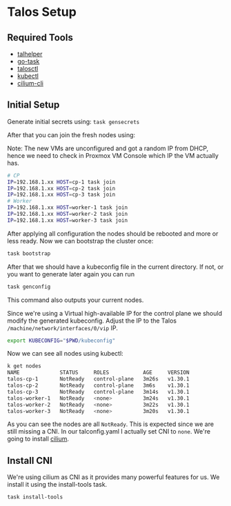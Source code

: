 # Talos Setup

## Required Tools

* [talhelper](https://github.com/budimanjojo/talhelper)
* [go-task](https://github.com/go-task/task)
* [talosctl](https://www.talos.dev/latest/learn-more/talosctl/)
* [kubectl](https://kubernetes.io/docs/tasks/tools/#kubectl)
* [cilium-cli](https://github.com/cilium/cilium-cli)

## Initial Setup

Generate initial secrets using: `task gensecrets`

After that you can join the fresh nodes using:

Note: The new VMs are unconfigured and got a random IP from DHCP, hence we need to check in Proxmox VM Console which IP the VM actually has.

```bash
# CP
IP=192.168.1.xx HOST=cp-1 task join
IP=192.168.1.xx HOST=cp-2 task join
IP=192.168.1.xx HOST=cp-3 task join
# Worker
IP=192.168.1.xx HOST=worker-1 task join
IP=192.168.1.xx HOST=worker-2 task join
IP=192.168.1.xx HOST=worker-3 task join
```

After applying all configuration the nodes should be rebooted and more or less ready. Now we can bootstrap the cluster once:

```bash
task bootstrap
```

After that we should have a kubeconfig file in the current directory. If not, or you want to generate later again you can run

```bash
task genconfig
```

This command also outputs your current nodes.

Since we're using a Virtual high-available IP for the control plane we should modify the generated kubeconfig. Adjust the IP to the Talos `/machine/network/interfaces/0/vip` IP.

```bash
export KUBECONFIG="$PWD/kubeconfig"
```

Now we can see all nodes using kubectl:

```bash
k get nodes
NAME             STATUS     ROLES           AGE     VERSION
talos-cp-1       NotReady   control-plane   3m26s   v1.30.1
talos-cp-2       NotReady   control-plane   3m6s    v1.30.1
talos-cp-3       NotReady   control-plane   3m14s   v1.30.1
talos-worker-1   NotReady   <none>          3m24s   v1.30.1
talos-worker-2   NotReady   <none>          3m22s   v1.30.1
talos-worker-3   NotReady   <none>          3m20s   v1.30.1
```

As you can see the nodes are all `NotReady`. This is expected since we are still missing a CNI. In our talconfig.yaml I actually set CNI to `none`. We're going to install [cilium](https://cilium.io/).

## Install CNI

We're using cilium as CNI as it provides many powerful features for us. We install it using the install-tools task.

```bash
task install-tools
```
